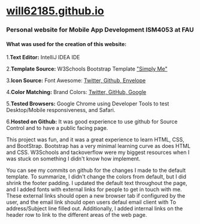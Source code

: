 # [will62185.github.io](https://will62185.github.io)
### Personal website for Mobile App Development ISM4053 at FAU

#### What was used for the creation of this website: 

1.**Text Editor:** IntelliJ IDEA IDE

2.**Template Source:** W3Schools Bootstrap Template ["Simply Me"](https://www.w3schools.com/bootstrap/bootstrap_theme_me.asp)

3.**Icon Source:** Font Awesome: [Twitter, Github, Envelope](https://www.w3schools.com/icons/fontawesome_icons_intro.asp)

4.**Color Matching:** Brand Colors: [Twitter, GitHub, Google](https://brandcolors.net/)

5.**Tested Browsers:** Google Chrome using Developer Tools to test Desktop/Mobile responsiveness, and Safari.

6.**Hosted on Github:** It was good experience to use github for Source Control and to have a public facing page.

<p>
This project was fun, and it was a great experience to learn HTML, CSS, and BootStrap. Bootstrap has a very minimal learning 
curve as does HTML and CSS. W3Schools and tackoverflow were my biggest resources when I was stuck on something I didn't know how
implement. 

You can see my commits on github for the changes I made to the default template. To summarize, I didn't change the colors
from default, but I did shrink the footer padding. I updated the default text throughout the page, and I added fonts with external 
links for people to get in touch with me. These external links should open a new browser tab if configured by the user, and the email
link should open users defaul email client with To address/Subject line filled out. Additionally, I added internal links on the header 
row to link to the different areas of the web page.
</p>










